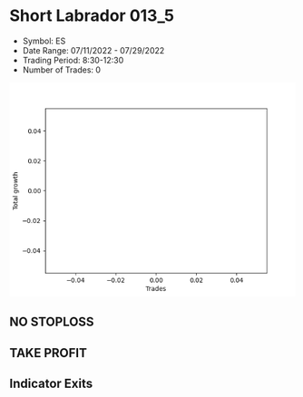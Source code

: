 # Short Labrador 013_5 
- Symbol: ES
- Date Range: 07/11/2022 - 07/29/2022
- Trading Period: 8:30-12:30
- Number of Trades: 0

![Plot](ShortLabrador013_5ES.png)
## NO STOPLOSS











## TAKE PROFIT






## Indicator Exits



